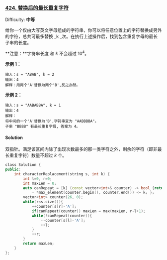 ### [424\. 替换后的最长重复字符](https://leetcode-cn.com/problems/longest-repeating-character-replacement/)

Difficulty: **中等**


给你一个仅由大写英文字母组成的字符串，你可以将任意位置上的字符替换成另外的字符，总共可最多替换 _k _次。在执行上述操作后，找到包含重复字母的最长子串的长度。

**注意：**字符串长度 和 _k_ 不会超过 10<sup>4</sup>。

**示例 1：**

```
输入：s = "ABAB", k = 2
输出：4
解释：用两个'A'替换为两个'B',反之亦然。
```

**示例 2：**

```
输入：s = "AABABBA", k = 1
输出：4
解释：
将中间的一个'A'替换为'B',字符串变为 "AABBBBA"。
子串 "BBBB" 有最长重复字母, 答案为 4。
```


#### Solution

双指针。满足该区间内除了出现次数最多的那一类字符之外，剩余的字符（即非最长重复字符）数量不超过 $k$ 个。  

```cpp
​class Solution {
public:
    int characterReplacement(string s, int k) {
        int l=0, r=0;
        int maxLen = 0;
        auto canRepeat = [k] (const vector<int>& counter) -> bool {return accumulate(counter.begin(), counter.end(), 0) 
            - *max_element(counter.begin(), counter.end()) <= k; };
        vector<int> counter(26, 0);
        while(r<s.size()){
            ++counter[s[r]-'A'];
            if(canRepeat(counter)) maxLen = max(maxLen, r-l+1);
            while(!canRepeat(counter)){
                --counter[s[l]-'A'];
                ++l;
            }
            ++r;
        }
        return maxLen; 
    }
};
```